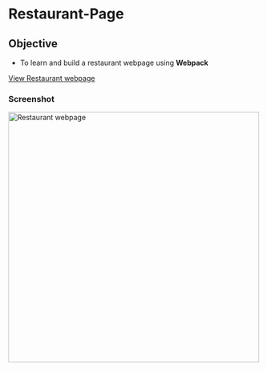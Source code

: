 # Restaurant-Page

## Objective
- To learn and build a restaurant webpage using **Webpack**

[View Restaurant webpage](https://caolancode.github.io/Restaurant-Page/)

### Screenshot
<img src="./src/images/screenshot.png" alt="Restaurant webpage" width="500"/>
